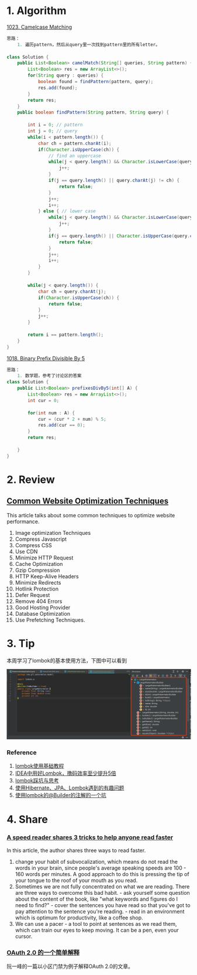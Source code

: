 # 1. Algorithm
[1023. Camelcase Matching](https://leetcode.com/contest/weekly-contest-131/problems/camelcase-matching/)
```Java
思路：
    1. 遍历pattern，然后从query里一次找到pattern里的所有letter。
    
class Solution {
    public List<Boolean> camelMatch(String[] queries, String pattern) {
        List<Boolean> res = new ArrayList<>();
        for(String query : queries) {
            boolean found = findPattern(pattern, query);
            res.add(found);
        }
        return res;
    }
    public boolean findPattern(String pattern, String query) {
        
        int i = 0; // pattern
        int j = 0; // query
        while(i < pattern.length()) {
            char ch = pattern.charAt(i);
            if(Character.isUpperCase(ch)) {
                // find an uppercase
                while(j < query.length() && Character.isLowerCase(query.charAt(j))) {
                    j++;
                }
                if(j == query.length() || query.charAt(j) != ch) {
                    return false;
                }
                j++;
                i++;
            } else { // lower case
                while(j < query.length() && Character.isLowerCase(query.charAt(j)) && query.charAt(j) != ch) {
                    j++;
                }
                if(j == query.length() || Character.isUpperCase(query.charAt(j))) {
                    return false;
                }
                j++;
                i++;
            }
        }
        
        while(j < query.length()) {
            char ch = query.charAt(j);
            if(Character.isUpperCase(ch)) {
                return false;
            }
            j++;
        }
        
        return i == pattern.length();
    }           
}
```
[1018. Binary Prefix Divisible By 5](https://leetcode.com/problems/binary-prefix-divisible-by-5/)
```Java        
思路：
    1. 数学题，参考了讨论区的答案
class Solution {
    public List<Boolean> prefixesDivBy5(int[] A) {
        List<Boolean> res = new ArrayList<>();
        int cur = 0;
        
        for(int num : A) {
            cur = (cur * 2 + num) % 5;
            res.add(cur == 0);
        }
        return res;
        
    }
}

```
# 2. Review
## [Common Website Optimization Techniques](https://www.technolush.com/blog/common-website-optimization-techniques)
This article talks about some common techniques to optimize website performance.
1. Image optimization Techniques
2. Compress Javascript 
3. Compress CSS
4. Use CDN
5. Minimize HTTP Request
6. Cache Optimization
7. Gzip Compression
8. HTTP Keep-Alive Headers
9. Minimize Redirects
10. Hotlink Protection
11. Defer Request
12. Remove 404 Errors
13. Good Hosting Provider
14. Database Optimization
15. Use Prefetching Techniques.

# 3. Tip
本周学习了lombok的基本使用方法，下图中可以看到

![lombokBuilderPattern](/resource/lombokBuilderPattern.png)

### Reference
  1. [lombok使用基础教程](https://www.cnblogs.com/guodong-wang/p/8333888.html)
  2. [IDEA中用好Lombok，撸码效率至少提升5倍](https://mp.weixin.qq.com/s/Ex_4QumoF1CmqGMUyDfx9Q)
  3. [lombok踩坑与思考](https://www.cnblogs.com/wuyuegb2312/p/9750462.html)
  4. [使用Hibernate、JPA、Lombok遇到的有趣问题](https://juejin.im/post/5b3ca5386fb9a04fd34370d2#heading-5)
  5. [使用lombok的@Builder的注解的一个坑](https://www.jianshu.com/p/59d4f3e31c8d)
  
# 4. Share
### [A speed reader shares 3 tricks to help anyone read faster](https://ideas.ted.com/a-speed-reader-shares-3-tricks-to-help-anyone-read-faster/)
In this article, the author shares three ways to read faster.
  1. change your habit of subvocalization, which means do not read the words in your brain, since people's average speaking speeds are 100 - 160 words per minutes. A good approach to do this is pressing the tip of your tongue to the roof of your mouth as you read.
  2. Sometimes we are not fully concentrated on what we are reading. There are three ways to overcome this bad habit. 
    - ask yourself some question about the content of the book, like "what keywords and figures do I need to find?"
    - cover the sentences you have read so that you've got to pay attention to the sentence you're reading.
    - read in an environment which is optimum for productivity, like a coffee shop.
  3. We can use a pacer - a tool to point at sentences as we read them, which can train our eyes to keep moving. It can be a pen, even your cursor.
  
### [OAuth 2.0 的一个简单解释](https://mp.weixin.qq.com/s/IJXICiG8vOcQFEJY_VikSQ)
阮一峰的一篇以小区门禁为例子解释OAuth 2.0的文章。





